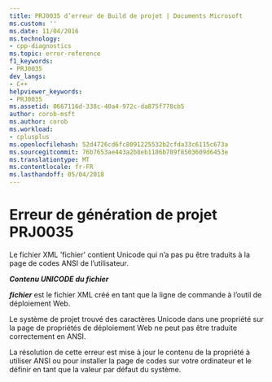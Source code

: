 ```yaml
---
title: PRJ0035 d’erreur de Build de projet | Documents Microsoft
ms.custom: ''
ms.date: 11/04/2016
ms.technology:
- cpp-diagnostics
ms.topic: error-reference
f1_keywords:
- PRJ0035
dev_langs:
- C++
helpviewer_keywords:
- PRJ0035
ms.assetid: 0667116d-338c-40a4-972c-da875f778cb5
author: corob-msft
ms.author: corob
ms.workload:
- cplusplus
ms.openlocfilehash: 52d4726cd6fc8091225532b2cfda33c6115c673a
ms.sourcegitcommit: 76b7653ae443a2b8eb1186b789f8503609d6453e
ms.translationtype: MT
ms.contentlocale: fr-FR
ms.lasthandoff: 05/04/2018
---
```

# <a name="project-build-error-prj0035"></a>Erreur de génération de projet PRJ0035
Le fichier XML 'fichier' contient Unicode qui n’a pas pu être traduits à la page de codes ANSI de l’utilisateur.  
  
 ***Contenu UNICODE du fichier***  
  
 ***fichier*** est le fichier XML créé en tant que la ligne de commande à l’outil de déploiement Web.  
  
 Le système de projet trouvé des caractères Unicode dans une propriété sur la page de propriétés de déploiement Web ne peut pas être traduite correctement en ANSI.  
  
 La résolution de cette erreur est mise à jour le contenu de la propriété à utiliser ANSI ou pour installer la page de codes sur votre ordinateur et le définir en tant que la valeur par défaut du système.